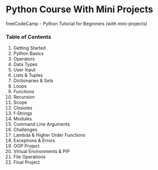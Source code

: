 # Python Course With Mini Projects
 freeCodeCamp - Python Tutorial for Beginners (with mini-projects)

### Table of Contents
1. Getting Started
2. Python Basics
3. Operators
4. Data Types
5. User Input
6. Lists & Tuples
7. Dictionaries & Sets
8. Loops
9. Functions
10. Recursion
11. Scope
12. Closures
13. f-Strings
14. Modules
15. Command Line Arguments
16. Challenges
17. Lambda & Higher Order Functions
18. Exceptions & Errors
19. OOP Project
20. Virtual Environments & PIP
21. File Operations
22. Final Project
